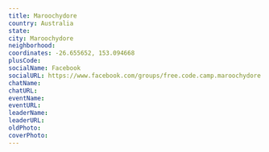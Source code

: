 ```yaml
---
title: Maroochydore
country: Australia
state: 
city: Maroochydore
neighborhood: 
coordinates: -26.655652, 153.094668
plusCode:
socialName: Facebook
socialURL: https://www.facebook.com/groups/free.code.camp.maroochydore
chatName:
chatURL:
eventName:
eventURL:
leaderName:
leaderURL:
oldPhoto: 
coverPhoto:
---
```

